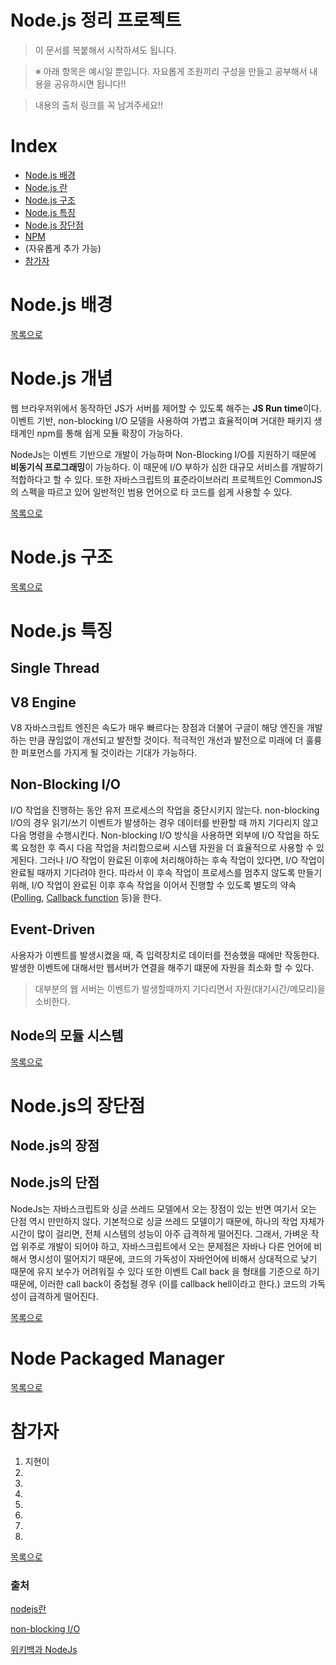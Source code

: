 # Node.js 정리 프로젝트

> 이 문서를 복붙해서 시작하셔도 됩니다.

> ※ 아래 항목은 예시일 뿐입니다. 자요롭게 조원끼리 구성을 만들고 공부해서 내용을 공유하시면 됩니다!!

> 내용의 출처 링크를 꼭 남겨주세요!!

# Index
- [Node.js 배경](#NODE.JS-배경)
- [Node.js 란](#NODE.JS-란)
- [Node.js 구조](#NODE.JS-구조)
- [Node.js 특징](#NODE.JS-특징)
- [Node.js 장단점](#NODE.JS-장단점)
- [NPM](#Node-Packaged-Manager)
- (자유롭게 추가 가능)
- [참가자](#참가자)

# Node.js 배경

[목록으로](#INDEX)

# Node.js 개념

웹 브라우저위에서 동작하던 JS가 서버를 제어할 수 있도록 해주는 **JS Run time**이다.이벤트 기반, non-blocking I/O 모델을 사용하여 가볍고 효율적이며 거대한 패키지 생태계인 npm를 통해 쉽게 모듈 확장이 가능하다.

NodeJs는 이벤트 기반으로 개발이 가능하며 Non-Blocking I/O를 지원하기 때문에 **비동기식 프로그래밍**이 가능하다. 이 때문에 I/O 부하가 심한 대규모 서비스를 개발하기 적합하다고 할 수 있다. 또한 자바스크립트의 표준라이브러리 프로젝트인 CommonJS의 스펙을 따르고 있어 일반적인 범용 언어으로 타 코드를 쉽게 사용할 수 있다.

[목록으로](#INDEX)

# Node.js 구조

[목록으로](#INDEX)

# Node.js 특징

## Single Thread

## V8 Engine

V8 자바스크립트 엔진은 속도가 매우 빠르다는 장점과 더불어 구글이 해당 엔진을 개발하는 만큼 끊임없이 개선되고 발전할 것이다. 적극적인 개선과 발전으로 미래에 더 훌륭한 퍼포먼스를 가지게 될 것이라는 기대가 가능하다.

## Non-Blocking I/O

I/O 작업을 진행하는 동안 유저 프로세스의 작업을 중단시키지 않는다. non-blocking I/O의 경우 읽기/쓰기 이벤트가 발생하는 경우 데이터를 반환할 때 까지 기다리지 않고 다음 명령을 수행시킨다.  Non-blocking I/O 방식을 사용하면 외부에 I/O 작업을 하도록 요청한 후 즉시 다음 작업을 처리함으로써 시스템 자원을 더 효율적으로 사용할 수 있게된다. 그러나 I/O 작업이 완료된 이후에 처리해야하는 후속 작업이 있다면, I/O 작업이 완료될 때까지 기다려야 한다. 따라서 이 후속 작업이 프로세스를 멈추지 않도록 만들기 위해, I/O 작업이 완료된 이후 후속 작업을 이어서 진행할 수 있도록 별도의 약속([Polling](https://en.wikipedia.org/wiki/Asynchronous_I/O#Polling), [Callback function](https://en.wikipedia.org/wiki/Asynchronous_I/O#Callback_functions) 등)을 한다. 

## Event-Driven

사용자가 이벤트를 발생시켰을 때, 즉 입력장치로 데이터를 전송했을 때에만 작동한다. 발생한 이벤트에 대해서만 웹서버가 연결을 해주기 떄문에 자원을 최소화 할 수 있다.

> 대부분의 웹 서버는 이벤트가 발생할때까지 기다리면서 자원(대기시간/메모리)을 소비한다.

## Node의 모듈 시스템

[목록으로](#INDEX)

# Node.js의 장단점

## Node.js의 장점

## Node.js의 단점

 NodeJs는 자바스크립트와  싱글 쓰레드 모델에서 오는 장점이 있는 반면 여기서 오는 단점 역시 만만하지 않다. 기본적으로 싱글 쓰레드 모델이기 때문에, 하나의 작업 자체가 시간이 많이 걸리면, 전체 시스템의 성능이 아주 급격하게 떨어진다. 그래서, 가벼운 작업 위주로 개발이 되어야 하고, 자바스크립트에서 오는 문제점은 자바나 다른 언어에 비해서 명시성이 떨어지기 때문에, 코드의 가독성이 자바언어에 비해서 상대적으로 낮기 때문에 유지 보수가 어려워질 수 있다 또한 이벤트 Call back 을 형태를 기준으로 하기 때문에, 이러한 call back이 중첩될 경우 (이를 callback hell이라고 한다.) 코드의 가독성이 급격하게 떨어진다.

[목록으로](#INDEX)

# Node Packaged Manager

[목록으로](#INDEX)

# 참가자
1. 지현이
2. 
3. 
4. 
5. 
6. 
7. 
8. 

[목록으로](#INDEX)

### 출처

[nodejs란](https://asfirstalways.tistory.com/43 )

[non-blocking I/O](https://tech.peoplefund.co.kr/2017/08/02/non-blocking-asynchronous-concurrency.html )

[위키백과 NodeJs]( https://ko.wikipedia.org/wiki/Node.js )